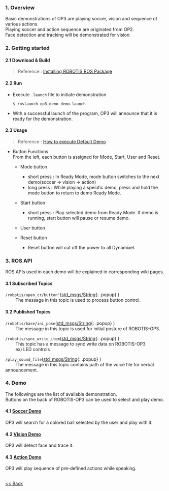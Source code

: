 ### 1. Overview
Basic demonstrations of OP3 are playing soccer, vision and sequence of various actions.  
Playing soccer and action sequence are originated from OP2.  
Face detection and tracking will be demonstrated for vision.  


### 2. Getting started
#### 2.1 Download & Build
 > Reference : [Installing ROBOTIS ROS Package](OP3_Recovery_of_ROBOTIS_OP3#24_installation_robotis_ros_packages.md)  

#### 2.2 Run
- Execute `.launch` file to initiate demonstration  
  ```
  $ roslaunch op3_demo demo.launch
  ```
- With a successful launch of the program, OP3 will announce that it is ready for the demonstration.  

#### 2.3 Usage
 > Reference : [How to execute Default Demo](OP3_How_to_execute_Default_Demo.md)  

- Button Functions  
From the left, each button is assigned for Mode, Start, User and Reset.  
  - Mode button  
    - short press : In Ready Mode, mode button switches to the next demo(soccer → vision → action)  
    - long press : While playing a specific demo, press and hold the mode button to return to demo Ready Mode.  

  - Start button  
    - short press : Play selected demo from Ready Mode. If demo is running, start button will pause or resume demo.    

  - User button  

  - Reset button  
    - Reset button will cut off the power to all Dynamixel.  

### 3. ROS API
ROS APIs used in each demo will be explained in corresponding wiki pages.  

#### 3.1 Subscribed Topics
`/robotis/open_cr/button"`([std_msgs/String]{: .popup}
)  
&emsp;&emsp; The message in this topic is used to process button control.

#### 3.2 Published Topics
`/robotis/base/ini_pose`([std_msgs/String]{: .popup}
)  
&emsp;&emsp; The message in this topic is used for initial posture of ROBOTIS-OP3.

`/robotis/sync_write_item`([std_msgs/String]{: .popup}
)  
&emsp;&emsp; This topic has a message to sync write data on ROBOTIS-OP3   
&emsp;&emsp; ex) LED controls

`/play_sound_file`([std_msgs/String]{: .popup}
)  
&emsp;&emsp; The message in this topic contains path of the voice file for verbal announcement.


### 4. Demo
The followings are the list of available demonstration.  
Buttons on the back of ROBOTIS-OP3 can be used to select and play demo.  
#### 4.1 [Soccer Demo](op3_soccer_demo.md)
  OP3 will search for a colored ball selected by the user and play with it.

#### 4.2 [Vision Demo](op3_vision_demo.md)
  OP3 will detect face and trace it.

#### 4.3 [Action Demo](op3_action_demo.md)
  OP3 will play sequence of pre-defined actions while speaking.



<br>[&lt;&lt; Back](ROBOTIS-OP3-Demo.md)

[std_msgs/String]:/docs/en/popup/std_msgs_string/
